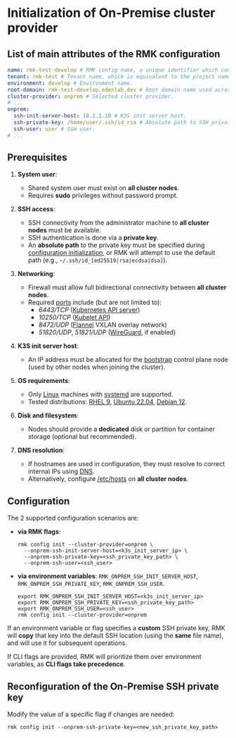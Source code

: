 # Initialization of On-Premise cluster provider

## List of main attributes of the RMK configuration

```yaml
name: rmk-test-develop # RMK config name, a unique identifier which consists of the project (tenant) name and the abbreviated name of the Git branch.
tenant: rmk-test # Tenant name, which is equivalent to the project name.
environment: develop # Environment name.
root-domain: rmk-test-develop.edenlab.dev # Root domain name used across the cluster.
cluster-provider: onprem # Selected cluster provider.
# ...
onprem:
  ssh-init-server-host: 10.1.1.10 # K3S init server host.
  ssh-private-key: /home/user/.ssh/id_rsa # Absolute path to SSH private key file. 
  ssh-user: user # SSH user.
# ...
```

## Prerequisites

1. **System user**:

   * Shared system user must exist on **all cluster nodes**.
   * Requires **sudo** privileges without password prompt.

2. **SSH access**:

   * SSH connectivity from the administrator machine to **all cluster nodes** must be available.
   * SSH authentication is done via a **private key**.
   * An **absolute path** to the private key must be specified
     during [configuration initialization](../configuration-management/init-onprem-provider.md#configuration),
     or RMK will attempt to use the default path (e.g., `~/.ssh/id_[ed25519|rsa|ecdsa|dsa]`).

3. **Networking**:

   * Firewall must allow full bidirectional connectivity between **all cluster nodes**.
   * Required [ports](https://docs.k3s.io/installation/requirements#networking) include (but are not limited to):
     * _6443/TCP_ ([Kubernetes API server](https://kubernetes.io/docs/concepts/overview/kubernetes-api/))
     * _10250/TCP_ ([Kubelet API](https://kubernetes.io/docs/concepts/architecture/#kubelet))
     * _8472/UDP_ ([Flannel](https://github.com/flannel-io/flannel) VXLAN overlay network)
     * _51820/UDP_, _51821/UDP_ ([WireGuard](https://www.wireguard.com/), if enabled)

4. **K3S init server host**:

   * An IP address must be allocated for the [bootstrap](https://docs.k3s.io/datastore/ha-embedded) control
     plane node (used by other nodes when joining the cluster).

5. **OS requirements**:

   * Only [Linux](https://docs.k3s.io/installation/requirements#operating-systems) machines with 
     [systemd](https://systemd.io/) are supported.
   * Tested distributions: 
     [RHEL 9](https://docs.redhat.com/en/documentation/red_hat_enterprise_linux/9),
     [Ubuntu 22.04](https://releases.ubuntu.com/jammy/),
     [Debian 12](https://www.debian.org/releases/bookworm/).

6. **Disk and filesystem**:

   * Nodes should provide a **dedicated** disk or partition for container storage (optional but recommended).

7. **DNS resolution**:

   * If hostnames are used in configuration, they must resolve to correct internal IPs using
     [DNS](https://en.wikipedia.org/wiki/Domain_Name_System).
   * Alternatively, configure [/etc/hosts](https://en.wikipedia.org/wiki/Hosts_(file)) on **all cluster nodes**.

## Configuration

The 2 supported configuration scenarios are:

* **via RMK flags**:
  ```shell
  rmk config init --cluster-provider=onprem \
    --onprem-ssh-init-server-host=<k3s_init_server_ip> \
    --onprem-ssh-private-key=<ssh_private_key_path> \
    --onprem-ssh-user=<ssh_user>
  ```

* **via environment variables**: `RMK_ONPREM_SSH_INIT_SERVER_HOST`, `RMK_ONPREM_SSH_PRIVATE_KEY`, `RMK_ONPREM_SSH_USER`.
  ```shell
  export RMK_ONPREM_SSH_INIT_SERVER_HOST=<k3s_init_server_ip>
  export RMK_ONPREM_SSH_PRIVATE_KEY=<ssh_private_key_path>
  export RMK_ONPREM_SSH_USER=<ssh_user>
  rmk config init --cluster-provider=onprem
  ```  

If an environment variable or flag specifies a **custom** SSH private key, RMK will **copy** that key into the default 
SSH location (using the **same** file name), and will use it for subsequent operations.

If CLI flags are provided, RMK will prioritize them over environment variables, as **CLI flags take precedence**.

## Reconfiguration of the On-Premise SSH private key

Modify the value of a specific flag if changes are needed:

```shell
rmk config init --onprem-ssh-private-key=<new_ssh_private_key_path>
```
